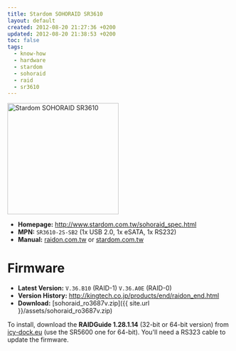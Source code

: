 ```yaml
---
title: Stardom SOHORAID SR3610
layout: default
created: 2012-08-20 21:27:36 +0200
updated: 2012-08-20 21:38:53 +0200
toc: false
tags:
  - know-how
  - hardware
  - stardom
  - sohoraid
  - raid
  - sr3610
---
```


<img src="{{ site.url }}/assets/sohoraid_sr3610.jpg" alt="Stardom SOHORAID SR3610" height="250" />

  * **Homepage:** http://www.stardom.com.tw/sohoraid_spec.html
  * **MPN:** `SR3610-2S-SB2` (1x USB 2.0, 1x eSATA, 1x RS232)
  * **Manual:** [raidon.com.tw](http://www.raidon.com.tw/user_file/000081.pdf) or [stardom.com.tw](http://www.stardom.com.tw/stardom_products_data/sohoraid_series/sr3610/sr3610_2s_sb2_wbc_b2_manual_en.pdf)


Firmware
========

  * **Latest Version:** `V.36.B10` (RAID-1) `V.36.A0E` (RAID-0)
  * **Version History:** http://kingtech.co.jp/products/end/raidon_end.html
  * **Download:** [sohoraid_ro3687v.zip]({{ site.url }}/assets/sohoraid_ro3687v.zip)

To install, download the **RAIDGuide 1.28.1.14** (32-bit or 64-bit version) from [icy-dock.eu](http://www.icy-dock.eu/en/pages/service/driver.php) (use the SR5600 one for 64-bit).
You'll need a RS323 cable to update the firmware.
